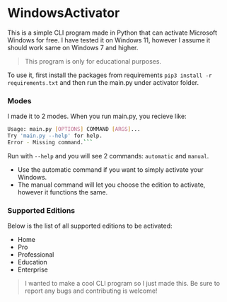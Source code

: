 # WindowsActivator

This is a simple CLI program made in Python that can activate Microsoft Windows for free. I have tested it on Windows 11, however I assume it should work same on Windows 7 and higher.

> This program is only for educational purposes.

To use it, first install the packages from requirements `pip3 install -r requirements.txt` and then run the main.py under activator folder.

### Modes

I made it to 2 modes. When you run main.py, you recieve like:

````bash
Usage: main.py [OPTIONS] COMMAND [ARGS]...
Try 'main.py --help' for help.
Error - Missing command.```
````

Run with `--help` and you will see 2 commands: `automatic` and `manual`.

- Use the automatic command if you want to simply activate your Windows.
- The manual command will let you choose the edition to activate, however it functions the same.

### Supported Editions

Below is the list of all supported editions to be activated:

- Home
- Pro
- Professional
- Education
- Enterprise

> I wanted to make a cool CLI program so I just made this. Be sure to report any bugs and contributing is welcome!
